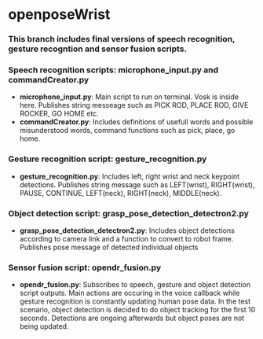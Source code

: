 # openposeWrist


### This branch includes final versions of speech recognition, gesture recogntion and sensor fusion scripts. 

### Speech recognition scripts: microphone_input.py  and commandCreator.py 
  - **microphone_input.py**: Main script to run on terminal. Vosk is inside here. Publishes string messeage such as PICK ROD, PLACE ROD, GIVE ROCKER, GO HOME etc. 
  - **commandCreator.py**: Includes definitions of usefull words and possible misunderstood words, command functions such as pick, place, go home. 
### Gesture recognition script: gesture_recognition.py
  - **gesture_recognition.py**: Includes left, right wrist and neck keypoint detections. Publishes string message such as LEFT(wrist), RIGHT(wrist), PAUSE, CONTINUE, LEFT(neck), RIGHT(neck), MIDDLE(neck).

### Object detection script: grasp_pose_detection_detectron2.py
   - **grasp_pose_detection_detectron2.py**: Includes object detections according to camera link and a function to convert to robot frame. Publishes pose message of detected individual objects 
        
### Sensor fusion script: opendr_fusion.py    
   - **opendr_fusion.py**: Subscribes to speech, gesture and object detection script outputs. Main actions are occuring in the voice callback while gesture recognition is constantly updating human pose data. In the test scenario, object detection is decided to do object tracking for the first 10 seconds. Detections are ongoing afterwards but object poses are not being updated. 
 
